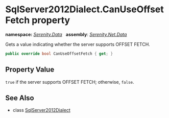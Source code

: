 # SqlServer2012Dialect.CanUseOffsetFetch property
**namespace:** *[Serenity.Data](../../README.md#serenity.data-namespace)*   **assembly**: *[Serenity.Net.Data](../../README.md)*

Gets a value indicating whether the server supports OFFSET FETCH.

```csharp
public override bool CanUseOffsetFetch { get; }
```

## Property Value

`true` if the server supports OFFSET FETCH; otherwise, `false`.

## See Also

* class [SqlServer2012Dialect](../SqlServer2012Dialect.md)